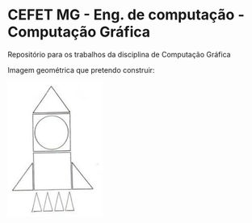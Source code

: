 # CEFET MG - Eng. de computação - Computação Gráfica
Repositório para os trabalhos da disciplina de Computação Gráfica

Imagem geométrica que pretendo construir:

![Imagem](img/fase-1.jpeg)
